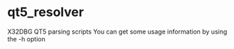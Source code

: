 # qt5_resolver
X32DBG QT5 parsing scripts
  You can get some usage information by using the -h option   
